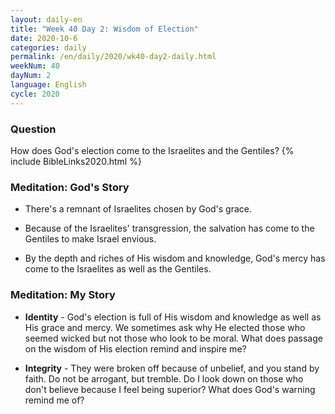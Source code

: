 ```yaml
---
layout: daily-en
title: "Week 40 Day 2: Wisdom of Election"
date: 2020-10-6 
categories: daily
permalink: /en/daily/2020/wk40-day2-daily.html
weekNum: 40
dayNum: 2
language: English
cycle: 2020
---
```

### Question     
How does God's election come to the Israelites and the Gentiles?
{% include BibleLinks2020.html %}

### Meditation: God's Story   
+ There's a remnant of Israelites chosen by God's grace. 

+ Because of the Israelites' transgression, the salvation has come to the Gentiles to make Israel envious. 

+ By the depth and riches of His wisdom and knowledge, God's mercy has come to the Israelites as well as the Gentiles. 

### Meditation: My Story   
+ **Identity** - God's election is full of His wisdom and knowledge as well as His grace and mercy. We sometimes ask why He elected those who seemed wicked but not those who look to be moral. What does passage on the wisdom of His election remind and inspire me? 

+ **Integrity** - They were broken off because of unbelief, and you stand by faith. Do not be arrogant, but tremble. Do I look down on those who don't believe because I feel being superior? What does God's warning remind me of? 
